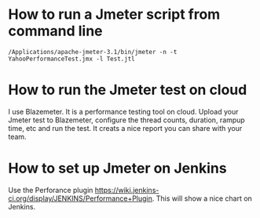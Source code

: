 # How to run a Jmeter script from command line

    /Applications/apache-jmeter-3.1/bin/jmeter -n -t YahooPerformanceTest.jmx -l Test.jtl

# How to run the Jmeter test on cloud

   I use Blazemeter.  It is a performance testing tool on cloud. Upload your Jmeter test to Blazemeter, configure the thread counts, duration, rampup time, etc and run the test.  It creats a nice report you can share with your team.


# How to set up Jmeter on Jenkins

Use the Perforance plugin https://wiki.jenkins-ci.org/display/JENKINS/Performance+Plugin.  This will show a nice chart on Jenkins. 
